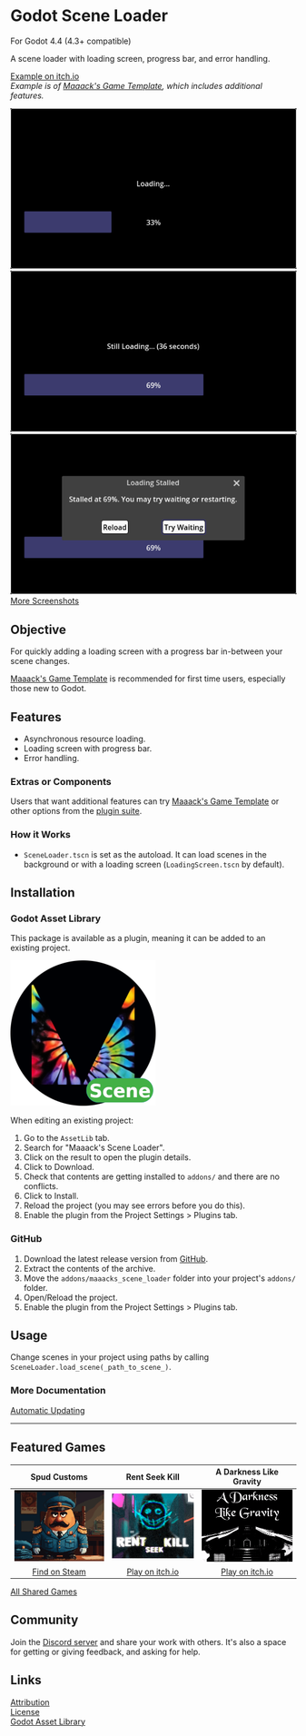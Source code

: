 # Godot Scene Loader
For Godot 4.4 (4.3+ compatible)

A scene loader with loading screen, progress bar, and error handling.

[Example on itch.io](https://maaack.itch.io/godot-game-template)  
_Example is of [Maaack's Game Template](https://github.com/Maaack/Godot-Game-Template), which includes additional features._


![Loading 33%](/addons/maaacks_scene_loader/media/screenshot-6-loading-screen-1.png)  
![Still Loading 69%](/addons/maaacks_scene_loader/media/screenshot-6-loading-screen-3.png)  
![Stalled Loaded 69%](/addons/maaacks_scene_loader/media/screenshot-6-loading-screen-4.png)  
[More Screenshots](/addons/maaacks_scene_loader/docs/Screenshots.md)  

## Objective

For quickly adding a loading screen with a progress bar in-between your scene changes.

[Maaack's Game Template](https://github.com/Maaack/Godot-Game-Template) is recommended for first time users, especially those new to Godot.  

## Features

* Asynchronous resource loading.
* Loading screen with progress bar.
* Error handling.

### Extras or Components

Users that want additional features can try [Maaack's Game Template](https://github.com/Maaack/Godot-Game-Template) or other options from the [plugin suite](/addons/maaacks_scene_loader/docs/PluginSuite.md).  


### How it Works
- `SceneLoader.tscn` is set as the autoload.  It can load scenes in the background or with a loading screen (`LoadingScreen.tscn` by default).   

## Installation

### Godot Asset Library
This package is available as a plugin, meaning it can be added to an existing project. 

![Package Icon](/addons/maaacks_scene_loader/media/scene_loader-icon-black-transparent-256x256.png)  

When editing an existing project:

1.  Go to the `AssetLib` tab.
2.  Search for "Maaack's Scene Loader".
3.  Click on the result to open the plugin details.
4.  Click to Download.
5.  Check that contents are getting installed to `addons/` and there are no conflicts.
6.  Click to Install.
7.  Reload the project (you may see errors before you do this).
8.  Enable the plugin from the Project Settings > Plugins tab.


### GitHub


1.  Download the latest release version from [GitHub](https://github.com/Maaack/Godot-Scene-Loader/releases/latest).  
2.  Extract the contents of the archive.
3.  Move the `addons/maaacks_scene_loader` folder into your project's `addons/` folder.  
4.  Open/Reload the project.  
5.  Enable the plugin from the Project Settings > Plugins tab.  


## Usage

Change scenes in your project using paths by calling `SceneLoader.load_scene(_path_to_scene_)`.

### More Documentation

[Automatic Updating](/addons/maaacks_scene_loader/docs/AutomaticUpdating.md)  

---

## Featured Games

| Spud Customs | Rent Seek Kill  | A Darkness Like Gravity  |  
| :-------:| :-------: | :-------: |
![Spud Customs](/addons/maaacks_scene_loader/media/thumbnail-game-spud-customs.png)  |  ![Rent-Seek-Kill](/addons/maaacks_scene_loader/media/thumbnail-game-rent-seek-kill.png)  |  ![A Darkness Like Gravity](/addons/maaacks_scene_loader/media/thumbnail-game-a-darkness-like-gravity.png)  |
[Find on Steam](https://store.steampowered.com/app/3291880/Spud_Customs/) | [Play on itch.io](https://xandruher.itch.io/rent-seek-kill)  |  [Play on itch.io](https://maaack.itch.io/a-darkness-like-gravity)  |


[All Shared Games](/addons/maaacks_scene_loader/docs/GamesMade.md)  


## Community

Join the [Discord server](https://discord.gg/AyZrJh5AMp ) and share your work with others. It's also a space for getting or giving feedback, and asking for help. 
 

## Links
[Attribution](/addons/maaacks_scene_loader/ATTRIBUTION.md)  
[License](/addons/maaacks_scene_loader/LICENSE.txt)  
[Godot Asset Library](https://godotengine.org/asset-library/asset/2896)  